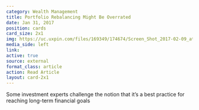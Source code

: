 ```yaml
---
category: Wealth Management
title: Portfolio Rebalancing Might Be Overrated
date: Jan 31, 2017
position: cards
card_size: 2x1
img: https://uc.uxpin.com/files/169349/174674/Screen_Shot_2017-02-09_at_5.56.23_PM.png
media_side: left
link: 
active: true
source: external
format_class: article
action: Read Article
layout: card-2x1
---
```

Some investment experts challenge the notion that it’s a best practice for reaching long-term financial goals